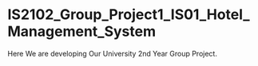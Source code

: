 # IS2102_Group_Project1_IS01_Hotel_Management_System

Here We are developing Our University 2nd Year Group Project.
